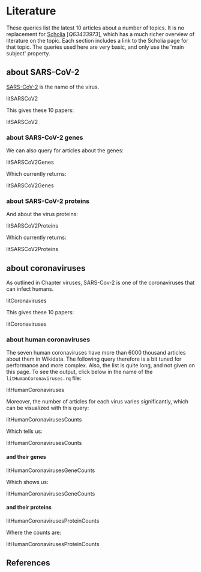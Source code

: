 # Literature

These queries list the latest 10 <topic>articles</topic> about a number of topics. It is
no replacement for [Scholia](https://scholia.toolforge.org/) [<cite>Q63433973</cite>],
which has a much richer overview of <topic>literature</topic> on the topic. Each section
includes a link to the Scholia page for that topic. The queries used here
are very basic, and only use the 'main subject' property.

## about SARS-CoV-2

[SARS-CoV-2](https://scholia.toolforge.org/topic/Q82069695) is the name of the virus.

<sparql>litSARSCoV2</sparql>

This gives these 10 papers:

<out limit="10">litSARSCoV2</out>

### about SARS-CoV-2 genes

We can also query for articles about the genes:

<sparql>litSARSCoV2Genes</sparql>

Which currently returns:

<out limit="10">litSARSCoV2Genes</out>

### about SARS-CoV-2 proteins

And about the virus proteins:

<sparql>litSARSCoV2Proteins</sparql>

Which currently returns:

<out limit="10">litSARSCoV2Proteins</out>

## about coronaviruses

As outlined in Chapter <xref>viruses</xref>, SARS-Cov-2 is one of the coronaviruses that
can infect humans.

<sparql>litCoronaviruses</sparql>

This gives these 10 papers:

<out limit="10">litCoronaviruses</out>

### about human coronaviruses

The seven human coronaviruses have more than 6000 thousand articles about
them in Wikidata. The following query therefore is a bit tuned for performance
and more complex. Also, the list is quite long, and not given on this page.
To see the output, click below in the name of the `litHumanCoronaviruses.rq` file:

<sparql>litHumanCoronaviruses</sparql>

Moreover, the number of articles for each virus varies significantly, which
can be visualized with this query:

<sparql>litHumanCoronavirusesCounts</sparql>

Which tells us:

<out>litHumanCoronavirusesCounts</out>

#### and their genes

<sparql>litHumanCoronavirusesGeneCounts</sparql>

Which shows us:

<out>litHumanCoronavirusesGeneCounts</out>

#### and their proteins

<sparql>litHumanCoronavirusesProteinCounts</sparql>

Where the counts are:

<out>litHumanCoronavirusesProteinCounts</out>

## References

<references/>
